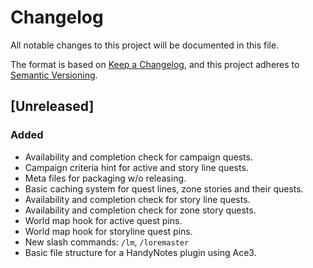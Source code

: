 # Changelog

All notable changes to this project will be documented in this file.

The format is based on [Keep a Changelog](https://keepachangelog.com/en/1.0.0/), and this project adheres to [Semantic Versioning](https://semver.org/spec/v2.0.0.html).

## [Unreleased]

### Added

- Availability and completion check for campaign quests.
- Campaign criteria hint for active and story line quests.
- Meta files for packaging w/o releasing.
- Basic caching system for quest lines, zone stories and their quests.
- Availability and completion check for story line quests.
- Availability and completion check for zone story quests.
- World map hook for active quest pins.
- World map hook for storyline quest pins.
- New slash commands: `/lm`, `/loremaster`
- Basic file structure for a HandyNotes plugin using Ace3.
